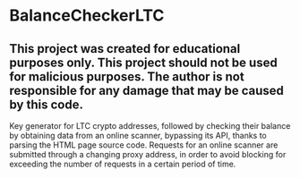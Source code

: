 # BalanceCheckerLTC
## This project was created for educational purposes only. This project should not be used for malicious purposes. The author is not responsible for any damage that may be caused by this code.

Key generator for LTC crypto addresses, followed by checking their balance by obtaining data from an online scanner, bypassing its API, thanks to parsing the HTML page source code. Requests for an online scanner are submitted through a changing proxy address, in order to avoid blocking for exceeding the number of requests in a certain period of time.
